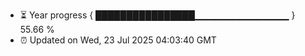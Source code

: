 - ⏳ Year progress { ████████████████▁▁▁▁▁▁▁▁▁▁▁▁▁▁ } 55.66 %
- ⏰ Updated on Wed, 23 Jul 2025 04:03:40 GMT

